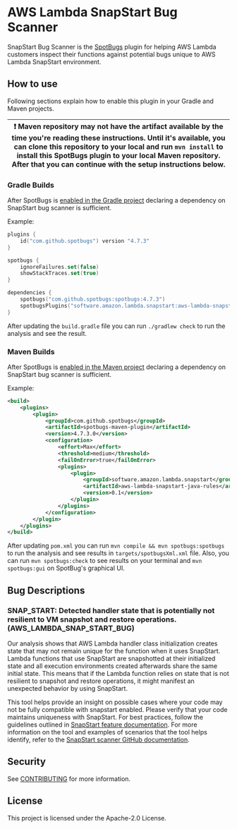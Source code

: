 # AWS Lambda SnapStart Bug Scanner

SnapStart Bug Scanner is the [SpotBugs](https://spotbugs.github.io/) plugin for helping AWS Lambda customers inspect
their functions against potential bugs unique to AWS Lambda SnapStart environment.

## How to use

Following sections explain how to enable this plugin in your Gradle and Maven projects.

| :exclamation:  Maven repository may not have the artifact available by the time you're reading these instructions. Until it's available, you can clone this repository to your local and run `mvn install` to install this SpotBugs plugin to your local Maven repository. After that you can continue with the setup instructions below.|
|-----------------------------------------|

### Gradle Builds

After SpotBugs is [enabled in the Gradle project](https://spotbugs.readthedocs.io/en/latest/gradle.html) declaring a dependency on SnapStart bug scanner is sufficient. 

Example:

```kotlin
plugins {
    id("com.github.spotbugs") version "4.7.3"
}

spotbugs {
    ignoreFailures.set(false)
    showStackTraces.set(true)
}

dependencies {
    spotbugs("com.github.spotbugs:spotbugs:4.7.3")
    spotbugsPlugins("software.amazon.lambda.snapstart:aws-lambda-snapstart-java-rules:0.1")
}
```

After updating the `build.gradle` file you can run `./gradlew check` to run the analysis and see the result.

### Maven Builds

After SpotBugs is [enabled in the Maven project](https://spotbugs.readthedocs.io/en/latest/maven.html) declaring a dependency on SnapStart bug scanner is sufficient.

Example:

```xml
<build>
    <plugins>
        <plugin>
            <groupId>com.github.spotbugs</groupId>
            <artifactId>spotbugs-maven-plugin</artifactId>
            <version>4.7.3.0</version>
            <configuration>
                <effort>Max</effort>
                <threshold>medium</threshold>
                <failOnError>true</failOnError>
                <plugins>
                    <plugin>
                        <groupId>software.amazon.lambda.snapstart</groupId>
                        <artifactId>aws-lambda-snapstart-java-rules</artifactId>
                        <version>0.1</version>
                    </plugin>
                </plugins>
            </configuration>
        </plugin>
    </plugins>
</build>
```

After updating `pom.xml`  you can run `mvn compile && mvn spotbugs:spotbugs` to run the analysis and see results in `targets/spotbugsXml.xml` file. Also, you can run `mvn spotbugs:check` to see results on your terminal and `mvn spotbugs:gui` on SpotBug's graphical UI.

## Bug Descriptions

### SNAP_START: Detected handler state that is potentially not resilient to VM snapshot and restore operations. (AWS_LAMBDA_SNAP_START_BUG)

Our analysis shows that AWS Lambda handler class initialization creates state that may not remain unique for the function 
when it uses SnapStart. Lambda functions that use SnapStart are  snapshotted at their initialized state and all execution 
environments created afterwards share the same initial state. This means that if the Lambda function relies on state that 
is not resilient to snapshot and restore operations, it might manifest an unexpected behavior by using SnapStart.

This tool helps provide an insight on possible cases where your code may not be fully compatible with 
snapstart enabled. Please verify that your code maintains uniqueness with SnapStart. For best practices, follow the 
guidelines outlined in [SnapStart feature documentation](https://docs.aws.amazon.com/lambda/latest/dg/snapstart.html).
For more information on the tool and examples of scenarios that the tool helps identify, refer to the
[SnapStart scanner GitHub documentation](https://github.com/aws/aws-lambda-snapstart-java-rules/wiki).

## Security

See [CONTRIBUTING](CONTRIBUTING.md#security-issue-notifications) for more information.

## License

This project is licensed under the Apache-2.0 License.

